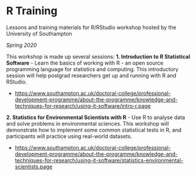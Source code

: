 # R Training
Lessons and training materials for R/RStudio workshop hosted by the University of Southampton

*Spring 2020*

This workshop is made up several sessions:
**1. Introduction to R Statistical Software** - Learn the basics of working with R - an open source programming language for statistics and computing. This introductory session will help postgrad researchers get up and running with R and RStudio.
  * https://www.southampton.ac.uk/doctoral-college/professional-development-programme/about-the-programme/knowledge-and-techniques-for-research/using-it-software/intro-r.page

**2. Statistics for Environmental Scientists with R** - Use R to analyse data and solve problems in environmental sciences. This workshop will demonstrate how to implement some common statistical tests in R, and participants will practice using real-world datasets.
  + https://www.southampton.ac.uk/doctoral-college/professional-development-programme/about-the-programme/knowledge-and-techniques-for-research/using-it-software/statistics-environmental-scientists.page

